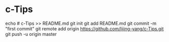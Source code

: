 # c-Tips
echo # c-Tips >> README.md
git init
git add README.md
git commit -m "first commit"
git remote add origin https://github.com/lijing-yang/c-Tips.git
git push -u origin master
